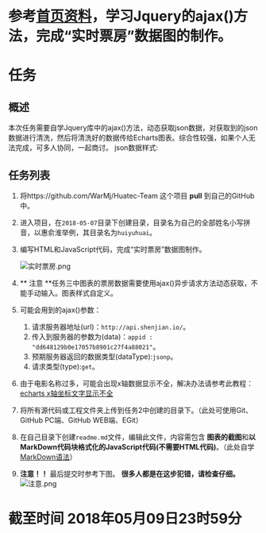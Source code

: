 # 参考[首页资料](https://github.com/WarMj/Huatec-Team)，学习Jquery的ajax()方法，完成“实时票房”数据图的制作。
# 任务
## 概述
本次任务需要自学Jquery库中的ajax()方法，动态获取json数据，对获取到的json数据进行清洗，然后将清洗好的数据传给Echarts图表。综合性较强，如果个人无法完成，可多人协同，一起商讨。
json数据样式:[](http://api.shenjian.io/?appid=dd648129b0e17057b8901c27f4a88021)

## 任务列表
1. 将https://github.com/WarMj/Huatec-Team 这个项目 **pull** 到自己的GitHub中。
2. 进入项目，在`2018-05-07`目录下创建目录，目录名为自己的全部姓名小写拼音，以惠俞淮举例，其目录名为`huiyuhuai`。
3. 编写HTML和JavaScript代码，完成“实时票房”数据图制作。

	![实时票房.png](https://upload-images.jianshu.io/upload_images/2864463-8a8996ed1979c5e4.png?imageMogr2/auto-orient/strip%7CimageView2/2/w/1240)
	
4. ** 注意 **任务三中图表的票房数据需要使用ajax()异步请求方法动态获取，不能手动输入。图表样式自定义。
5. 可能会用到的ajax()参数：

	1. 请求服务器地址(url)：`http://api.shenjian.io/`。
	2. 传入到服务器的参数为(data)：`appid : "dd648129b0e17057b8901c27f4a88021"`。
	3. 预期服务器返回的数据类型(dataType):`jsonp`。
	4. 请求类型(type):`get`。

6. 由于电影名称过多，可能会出现x轴数据显示不全，解决办法请参考此教程：[echarts x轴坐标文字显示不全](https://blog.csdn.net/wu920604/article/details/53332520)
6. 将所有源代码或工程文件夹上传到任务2中创建的目录下。（此处可使用Git、GitHub PC端、GitHub WEB端、EGit）
7. 在自己目录下创建`readme.md`文件，编辑此文件，内容需包含 **图表的截图**和**以MarkDown代码块格式化的JavaScript代码(不需要HTML代码)**。（此处自学[MarkDown语法](http://wowubuntu.com/markdown/)）
8. **注意！！** 最后提交时参考下图。 **很多人都是在这步犯错，请检查仔细。**
![注意.png](https://upload-images.jianshu.io/upload_images/2864463-6f01a72f8d759c3a.png?imageMogr2/auto-orient/strip%7CimageView2/2/w/1240)

# 截至时间 2018年05月09日23时59分
